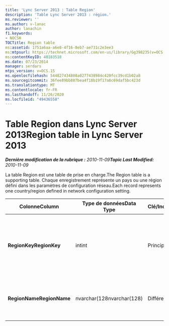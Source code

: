 ```yaml
---
title: 'Lync Server 2013 : Table Region'
description: 'Table Lync Server 2013 : région.'
ms.reviewer: ''
ms.author: v-lanac
author: lanachin
f1.keywords:
- NOCSH
TOCTitle: Region table
ms:assetid: 1751a6aa-a6e8-4f16-8eb7-ae731c2e3ee3
ms:mtpsurl: https://technet.microsoft.com/en-us/library/Gg398235(v=OCS.15)
ms:contentKeyID: 48183518
ms.date: 07/23/2014
manager: serdars
mtps_version: v=OCS.15
ms.openlocfilehash: 544827434808a0277438984c420fcc39cd1b02a8
ms.sourcegitcommit: 36fee89bb887bea4f18b19f17a8c69daf5bc423d
ms.translationtype: MT
ms.contentlocale: fr-FR
ms.lasthandoff: 11/26/2020
ms.locfileid: "49436558"
---
```

# <a name="region-table-in-lync-server-2013"></a><span data-ttu-id="8a715-103">Table Region dans Lync Server 2013</span><span class="sxs-lookup"><span data-stu-id="8a715-103">Region table in Lync Server 2013</span></span>

<div data-xmlns="http://www.w3.org/1999/xhtml">

<div class="topic" data-xmlns="http://www.w3.org/1999/xhtml" data-msxsl="urn:schemas-microsoft-com:xslt" data-cs="https://msdn.microsoft.com/">

<div data-asp="https://msdn2.microsoft.com/asp">



</div>

<div id="mainSection">

<div id="mainBody"><span data-ttu-id="8a715-104">

<span> </span></span><span class="sxs-lookup"><span data-stu-id="8a715-104">

<span> </span></span></span>

<span data-ttu-id="8a715-105">_**Dernière modification de la rubrique :** 2010-11-09_</span><span class="sxs-lookup"><span data-stu-id="8a715-105">_**Topic Last Modified:** 2010-11-09_</span></span>

<span data-ttu-id="8a715-106">La table Region est une table de prise en charge.</span><span class="sxs-lookup"><span data-stu-id="8a715-106">The Region table is a supporting table.</span></span> <span data-ttu-id="8a715-107">Chaque enregistrement représente un pays ou une région défini dans les paramètres de configuration réseau.</span><span class="sxs-lookup"><span data-stu-id="8a715-107">Each record represents one country/region defined in network configuration setting.</span></span>


<table>
<colgroup>
<col style="width: 25%" />
<col style="width: 25%" />
<col style="width: 25%" />
<col style="width: 25%" />
</colgroup>
<thead>
<tr class="header">
<th><span data-ttu-id="8a715-108"><strong>Colonne</strong></span><span class="sxs-lookup"><span data-stu-id="8a715-108"><strong>Column</strong></span></span></th>
<th><span data-ttu-id="8a715-109"><strong>Type de données</strong></span><span class="sxs-lookup"><span data-stu-id="8a715-109"><strong>Data Type</strong></span></span></th>
<th><span data-ttu-id="8a715-110"><strong>Clé/Index</strong></span><span class="sxs-lookup"><span data-stu-id="8a715-110"><strong>Key/Index</strong></span></span></th>
<th><span data-ttu-id="8a715-111"><strong>Details</strong></span><span class="sxs-lookup"><span data-stu-id="8a715-111"><strong>Details</strong></span></span></th>
</tr>
</thead>
<tbody>
<tr class="odd">
<td><p><span data-ttu-id="8a715-112"><strong>RegionKey</strong></span><span class="sxs-lookup"><span data-stu-id="8a715-112"><strong>RegionKey</strong></span></span></p></td>
<td><p><span data-ttu-id="8a715-113">int</span><span class="sxs-lookup"><span data-stu-id="8a715-113">int</span></span></p></td>
<td><p><span data-ttu-id="8a715-114">Principal</span><span class="sxs-lookup"><span data-stu-id="8a715-114">Primary</span></span></p></td>
<td><p><span data-ttu-id="8a715-115">Numéro unique identifiant le pays ou la région.</span><span class="sxs-lookup"><span data-stu-id="8a715-115">Unique number identifying the country/region.</span></span></p></td>
</tr>
<tr class="even">
<td><p><span data-ttu-id="8a715-116"><strong>RegionName</strong></span><span class="sxs-lookup"><span data-stu-id="8a715-116"><strong>RegionName</strong></span></span></p></td>
<td><p><span data-ttu-id="8a715-117">nvarchar(128</span><span class="sxs-lookup"><span data-stu-id="8a715-117">nvarchar(128)</span></span></p></td>
<td><p><span data-ttu-id="8a715-118">Différent</span><span class="sxs-lookup"><span data-stu-id="8a715-118">Unique</span></span></p></td>
<td><p><span data-ttu-id="8a715-119">Le nom du pays/de la région.</span><span class="sxs-lookup"><span data-stu-id="8a715-119">The name of the country/region.</span></span></p></td>
</tr>
</tbody>
</table><span data-ttu-id="8a715-120">


</div>

<span> </span>

</div>

</div>

</span><span class="sxs-lookup"><span data-stu-id="8a715-120">


</div>

<span> </span>

</div>

</div>

</span></span></div>

